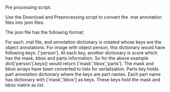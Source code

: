 Pre processing script:

Use the Download and Preprocessing script to convert the .mat annotation files into json files.

The json file has the following format:

For each <img>.mat file, and annotation dictionary is created whose keys are the object annotations. For image with object person, this dictionary would have following keys: ['person']. At each key, another dictionary is score which has the mask, bbox and parts information. So for the above example dict['person'].keys() would return ['mask','bbox','parts']. The mask and bbox arrays have been converted to lists for serialization. Parts key holds part annotation dictionary where the keys are part names. Each part name has dictionary with ['mask','bbox'] as keys. These keys hold the mask and bbox matrix as list.
